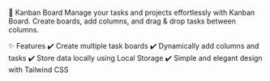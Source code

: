 📌 Kanban Board
Manage your tasks and projects effortlessly with Kanban Board.
Create boards, add columns, and drag & drop tasks between columns.

✨ Features
✔️ Create multiple task boards
✔️ Dynamically add columns and tasks
✔️ Store data locally using Local Storage
✔️ Simple and elegant design with Tailwind CSS
